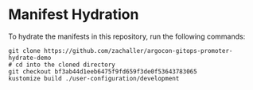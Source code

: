 # Manifest Hydration

To hydrate the manifests in this repository, run the following commands:

```shell
git clone https://github.com/zachaller/argocon-gitops-promoter-hydrate-demo
# cd into the cloned directory
git checkout bf3ab44d1eeb6475f9fd659f3de0f53643783065
kustomize build ./user-configuration/development
```
